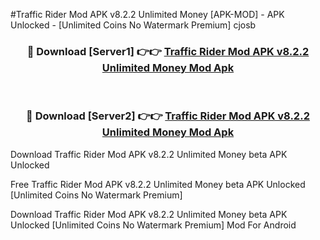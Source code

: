 #Traffic Rider Mod APK v8.2.2 Unlimited Money [APK-MOD] - APK Unlocked - [Unlimited Coins No Watermark Premium] cjosb



<div align="center">

<h3>🔴 Download [Server1] 👉👉 <a href="https://momento.my/?title=Traffic_Rider_Mod_APK_v8.2.2_Unlimited_Money">Traffic Rider Mod APK v8.2.2 Unlimited Money Mod Apk</a></h3><br>

<h3>🔴 Download [Server2] 👉👉 <a href="https://momento.my/?title=Traffic_Rider_Mod_APK_v8.2.2_Unlimited_Money">Traffic Rider Mod APK v8.2.2 Unlimited Money Mod Apk</a></h3>
</div>



Download Traffic Rider Mod APK v8.2.2 Unlimited Money beta APK Unlocked

Free Traffic Rider Mod APK v8.2.2 Unlimited Money beta APK Unlocked [Unlimited Coins No Watermark Premium]

Download Traffic Rider Mod APK v8.2.2 Unlimited Money beta APK Unlocked [Unlimited Coins No Watermark Premium] Mod For Android
